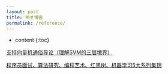 ```yaml
---
layout: post
title: 相关博客
permalink: /reference/
---
```


* content
{:toc}

[支持向量机通俗导论（理解SVM的三层境界）](https://blog.csdn.net/v_JULY_v/article/details/7624837)

[程序员面试、算法研究、编程艺术、红黑树、机器学习5大系列集锦](https://blog.csdn.net/v_JULY_v/article/details/6543438)

